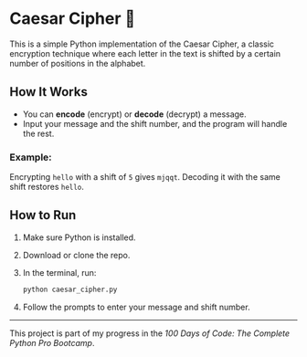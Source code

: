 # Caesar Cipher 🔐

This is a simple Python implementation of the Caesar Cipher, a classic encryption technique where each letter in the text is shifted by a certain number of positions in the alphabet.

## How It Works

- You can **encode** (encrypt) or **decode** (decrypt) a message.
- Input your message and the shift number, and the program will handle the rest.
  
### Example:
Encrypting `hello` with a shift of `5` gives `mjqqt`. Decoding it with the same shift restores `hello`.

## How to Run

1. Make sure Python is installed. 
2. Download or clone the repo.
3. In the terminal, run:

    ```bash
    python caesar_cipher.py
    ```

4. Follow the prompts to enter your message and shift number.

---

This project is part of my progress in the _100 Days of Code: The Complete Python Pro Bootcamp_.
